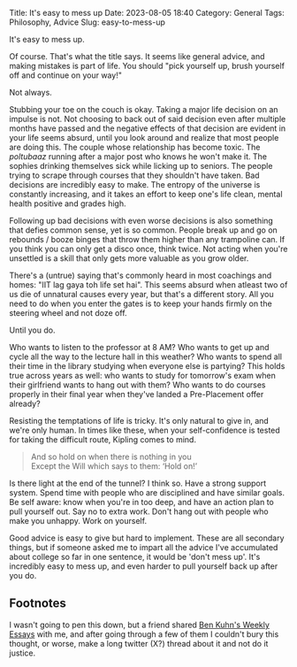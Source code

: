 Title: It's easy to mess up
Date: 2023-08-05 18:40
Category: General
Tags: Philosophy, Advice
Slug: easy-to-mess-up

It's easy to mess up.

Of course. That's what the title says. It seems like general advice, and making
mistakes is part of life. You should "pick yourself up, brush yourself off and
continue on your way!"

Not always.

Stubbing your toe on the couch is okay. Taking a major life decision on an impulse
is not. Not choosing to back out of said decision even after multiple months
have passed and the negative effects of that decision are evident in your life
seems absurd, until you look around and realize that most people are doing this.
The couple whose relationship has become toxic. The _poltubaaz_ running after a
major post who knows he won't make it. The sophies drinking themselves sick 
while licking up to seniors. The people trying to scrape through courses that
they shouldn't have taken. Bad decisions are incredibly easy to make. The
entropy of the universe is constantly increasing, and it takes an effort to
keep one's life clean, mental health positive and grades high.

Following up bad decisions with even worse decisions is also something that 
defies common sense, yet is so common. People break up and go on rebounds /
booze binges that throw them higher than any trampoline can. If you think you
can only get a disco once, think twice. Not acting when you're unsettled is a
skill that only gets more valuable as you grow older.

There's a (untrue) saying that's commonly heard in most coachings and homes:
"IIT lag gaya toh life set hai". This seems absurd when atleast two of us die of
unnatural causes every year, but that's a different story. All you need to do 
when you enter the gates is to keep your hands firmly on the steering wheel and
not doze off.

Until you do.

Who wants to listen to the professor at 8 AM? Who wants to get up and cycle all
the way to the lecture hall in this weather? Who wants to spend all their 
time in the library studying when everyone else is partying? This holds true 
across years as well: who wants to study for tomorrow's exam when their 
girlfriend wants to hang out with them? Who wants to do courses properly in
their final year when they've landed a Pre-Placement offer already?

Resisting the temptations of life is tricky. It's only natural to give in, and
we're only human. In times like these, when your self-confidence is tested for
taking the difficult route, Kipling comes to mind.

> And so hold on when there is nothing in you<br>
> Except the Will which says to them: ‘Hold on!’

Is there light at the end of the tunnel? I think so. Have a strong support 
system. Spend time with people who are disciplined and have similar
goals. Be self aware: know when you're in too deep, and have an action plan to 
pull yourself out. Say no to extra work. Don't hang out with people who make 
you unhappy. Work on yourself.

Good advice is easy to give but hard to implement. These are all secondary things,
but if someone asked me to impart all the advice I've accumulated about college 
so far in one sentence, it would be 'don't mess up'. It's incredibly easy to 
mess up, and even harder to pull yourself back up after you do.

## Footnotes

I wasn't going to pen this down, but a friend shared [Ben Kuhn's Weekly 
Essays](https://www.benkuhn.net/weeklyessays/) with me, and after going through
a few of them I couldn't bury this thought, or worse, make a long twitter (X?) 
thread about it and not do it justice.
